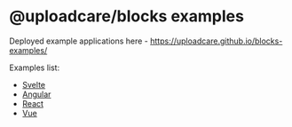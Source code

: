 # @uploadcare/blocks examples

Deployed example applications here - https://uploadcare.github.io/blocks-examples/

Examples list:

* [Svelte](./examples/svelte-uploader/)
* [Angular](./examples/angular-uploader/)
* [React](./examples/react-uploader/)
* [Vue](./examples/vue-uploader/)
